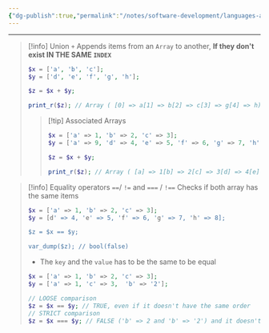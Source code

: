 ```yaml
---
{"dg-publish":true,"permalink":"/notes/software-development/languages-and-frameworks/web-development/backend/php/01-procedural/03-operators/09-array-operators/","tags":["programming","php","webdevelopment","backend"],"created":"2025-07-13T15:24:51.247+08:00"}
---
```



--- 
> [!info] Union `+`
> Appends items from an `Array` to  another, __If they don't exist IN THE SAME `INDEX`__
> ```php
> $x = ['a', 'b', 'c'];
> $y = ['d', 'e', 'f', 'g', 'h'];
> 
> $z = $x + $y;
> 
> print_r($z); // Array ( [0] => a[1] => b[2] => c[3] => g[4] => h)
> ```
> 
>> [!tip] Associated Arrays
>> ```php
>> $x = ['a' => 1, 'b' => 2, 'c' => 3];
>> $y = ['a' => 9, 'd' => 4, 'e' => 5, 'f' => 6, 'g' => 7, 'h' => 8];
>> 
>> $z = $x + $y;
>> 
>> print_r($z); // Array ( [a] => 1[b] => 2[c] => 3[d] => 4[e] => 5 [f] => 6 [g] => 7 [h] => 8)
>> ```

> [!info] Equality operators `==`/ `!=` and `===` / `!==`
> Checks if both array has the same items
> 
> ```php
> $x = ['a' => 1, 'b' => 2, 'c' => 3];
> $y = [d' => 4, 'e' => 5, 'f' => 6, 'g' => 7, 'h' => 8];
> 
>$z = $x == $y;
> 
> var_dump($z); // bool(false)
>```
>
>- The `key` and the `value` has to be the same to be equal
>```php
> $x = ['a' => 1, 'b' => 2, 'c' => 3];
> $y = ['a' => 1, 'c' => 3,  'b' => '2'];
> 
> // LOOSE comparison
>$z = $x == $y; // TRUE, even if it doesn't have the same order
> // STRICT comparison
> $z = $x === $y; // FALSE ('b' => 2 and 'b' => '2') and it doesn't have the SAME ORDER
> 
>```
